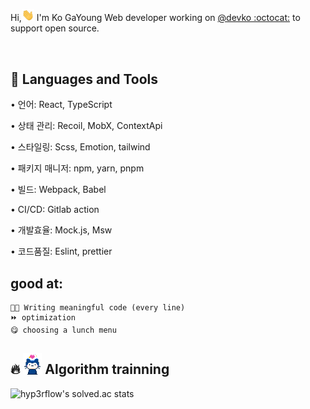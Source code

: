 <p>Hi,<img src="https://github.com/KoGaYoung/KoGaYoung/blob/main/image/Hi.gif" width="20px"> I'm Ko GaYoung Web developer working on <a href="https://github.com/kogayoung">@devko :octocat:</a> to support open source.</p>

<br/>

 ## :robot: Languages and Tools 
 <p>• 언어: React, TypeScript</p>
 <p>• 상태 관리: Recoil, MobX, ContextApi</p>
 <p>• 스타일링: Scss, Emotion, tailwind</p>
 <p>• 패키지 매니저: npm, yarn, pnpm</p>
 <p>• 빌드: Webpack, Babel</p>
 <p>• CI/CD: Gitlab action</p>
 <p>• 개발효율: Mock.js, Msw</p>
 <p>• 코드품질: Eslint, prettier </p>

## good at: 
~~~
🧑‍💻 Writing meaningful code (every line)
⏩ optimization
😋 choosing a lunch menu
~~~

 ## 🔥 <img src="https://github.com/KoGaYoung/KoGaYoung/blob/main/image/cat.gif" width="30px"> Algorithm trainning
![hyp3rflow's solved.ac stats](https://github-readme-solvedac.hyp3rflow.vercel.app/api/?handle=j4723515)
